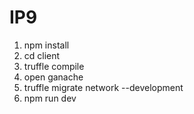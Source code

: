 # IP9

1. npm install
2. cd client 
3. truffle compile
4. open ganache
5. truffle migrate network --development
6. npm run dev
